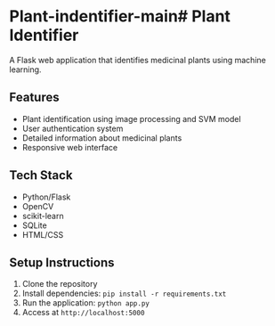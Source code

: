 # Plant-indentifier-main# Plant Identifier

A Flask web application that identifies medicinal plants using machine learning.

## Features
- Plant identification using image processing and SVM model
- User authentication system
- Detailed information about medicinal plants
- Responsive web interface

## Tech Stack
- Python/Flask
- OpenCV
- scikit-learn
- SQLite
- HTML/CSS

## Setup Instructions
1. Clone the repository
2. Install dependencies: `pip install -r requirements.txt`
3. Run the application: `python app.py`
4. Access at `http://localhost:5000`
